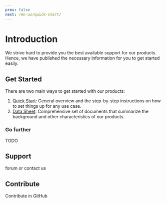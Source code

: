 ```yaml
---
prev: false
next: /en-us/quick-start/
---
```

# Introduction
We strive hard to provide you the best available support for our products. Hence, we have published the necessary information for you to get started easily.

## Get Started
There are two main ways to get started with our products:

1. [Quick Start](quick-start): General overview and the step-by-step instructions on how to set things up for any use case.
2. [Data Sheet](datasheet/): Comprehensive set of documents that summarize the background and other characteristics of our products.

### Go further
TODO

## Support
forum or contact us

## Contribute
Contribute in GitHub
